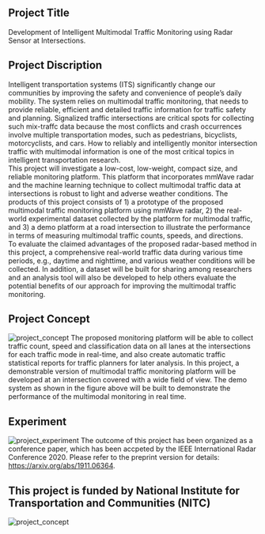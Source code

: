 ## Project Title
Development of Intelligent Multimodal Traffic Monitoring using Radar Sensor at Intersections.

## Project Discription
Intelligent transportation systems (ITS) significantly change our communities by improving the safety and convenience of people’s daily mobility. The system relies on multimodal traffic monitoring, that needs to provide reliable, efficient and detailed traffic information for traffic safety and planning. Signalized traffic intersections are critical spots for collecting such mix-traffc data because the most conflicts and crash occurrences involve multiple transportation modes, such as pedestrians, bicyclists, motorcyclists, and cars. How to reliably and intelligently monitor intersection traffic with multimodal information is one of the most critical topics in intelligent transportation research.  
This project will investigate a low-cost, low-weight, compact size, and reliable monitoring platform. This platform that incorporates mmWave radar and the machine learning technique to collect multimodal traffic data at intersections is robust to light and adverse weather conditions. The products of this project consists of 1) a prototype of the proposed multimodal traffic monitoring platform using mmWave radar, 2) the real-world experimental dataset collected by the platform for multimodal traffic, and 3) a demo platform at a road intersection to illustrate the performance in terms of measuring multimodal traffic counts, speeds, and directions.  
To evaluate the claimed advantages of the proposed radar-based method in this project, a comprehensive real-world traffic data during various time periods, e.g., daytime and nighttime,  and various weather conditions will be collected. In addition, a dataset will be built for sharing among researchers and an analysis tool will also be developed to help others evaluate the potential benefits of our approach for improving the multimodal traffic monitoring.

## Project Concept
![project_concept](https://github.com/radar-lab/traffic_monitoring/blob/master/report/project_experiment.png)
The proposed monitoring platform will be able to collect traffic count, speed and classification data on all lanes at the intersections for each traffic mode in real-time, and also create automatic traffic statistical reports for traffic planners for later analysis. In this project, a demonstrable version of multimodal traffic monitoring platform will be developed at an intersection covered with a wide field of view. The demo system as shown in the figure above will be built to demonstrate the performance of the multimodal monitoring in real time.

## Experiment
![project_experiment](https://github.com/radar-lab/traffic_monitoring/blob/master/report/project_concept.png)
The outcome of this project has been organized as a conference paper, which has been accpeted by the IEEE International Radar Conference 2020.
Please refer to the preprint version for details: https://arxiv.org/abs/1911.06364.

## This project is funded by National Institute for Transportation and Communities (NITC)
![project_concept](https://github.com/radar-lab/traffic_monitoring/blob/master/report/NITC.png)
